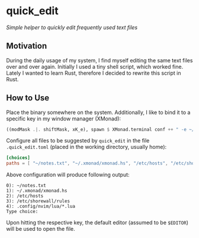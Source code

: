# quick_edit
*Simple helper to quickly edit frequently used text files*

## Motivation

During the daily usage of my system, I find myself editing the same text files over and over again.
Initially I used a tiny shell script, which worked fine.
Lately I wanted to learn Rust, therefore I decided to rewrite this script in Rust.

## How to Use

Place the binary somewhere on the system. Additionally, I like to bind it to a specific key in my window manager (XMonad):

```haskell
((modMask .|. shiftMask, xK_e), spawn $ XMonad.terminal conf ++ " -e ~/quick_edit")
```

Configure all files to be suggested by `quick_edit` in the file `.quick_edit.toml` (placed in the working directory, usually home):

```toml 
[choices]
paths = [ "~/notes.txt", "~/.xmonad/xmonad.hs", "/etc/hosts", "/etc/shorewall/rules", ".config/nvim/lua/*.lua" ]
```

Above configuration will produce following output:

```shell
0): ~/notes.txt
1): ~/.xmonad/xmonad.hs
2): /etc/hosts
3): /etc/shorewall/rules
4): .config/nvim/lua/*.lua
Type choice:
```

Upon hitting the respective key, the default editor (assumed to be `$EDITOR`) will be used to open the file.

